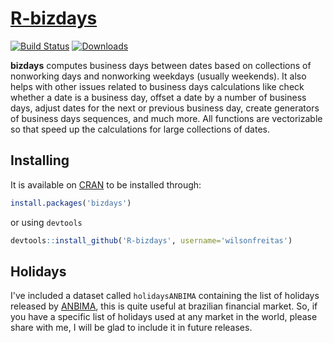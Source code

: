 
# [R-bizdays]( https://cran.r-project.org/package=bizdays)

[![Build Status](https://travis-ci.org/wilsonfreitas/R-bizdays.svg?branch=master)](https://travis-ci.org/wilsonfreitas/R-bizdays)
[![Downloads](http://cranlogs.r-pkg.org/badges/bizdays?color=brightgreen)]( https://cran.r-project.org/package=bizdays)

[cran-bizdays]:  https://cran.r-project.org/package=bizdays
[ANBIMA]: http://www.anbima.com.br

**bizdays** computes business days between dates based on collections of nonworking days and nonworking weekdays (usually weekends).
It also helps with other issues related to business days calculations like check whether a date is a business day, offset a date by a number of business days, adjust dates for the next or previous business day, create generators of business days sequences, and much more.
All functions are vectorizable so that speed up the calculations for large collections of dates.

## Installing

It is available on [CRAN][cran-bizdays] to be installed through:

```R
install.packages('bizdays')
```

or using `devtools`

```R
devtools::install_github('R-bizdays', username='wilsonfreitas')
```

## Holidays

I've included a dataset called `holidaysANBIMA` containing the list of holidays released by [ANBIMA][ANBIMA], this is quite useful at brazilian financial market.
So, if you have a specific list of holidays used at any market in the world, please share with me, I will be glad to include it in future releases.

